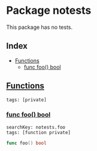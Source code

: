 # Package notests

This package has no tests. 

## Index

* [Functions](#func)
    * [func foo() bool](#foo)


## <a id="func" href="#func">Functions</a>

```
tags: [private]
```

### <a id="foo" href="#foo">func foo() bool</a>

```
searchKey: notests.foo
tags: [function private]
```

```Go
func foo() bool
```

